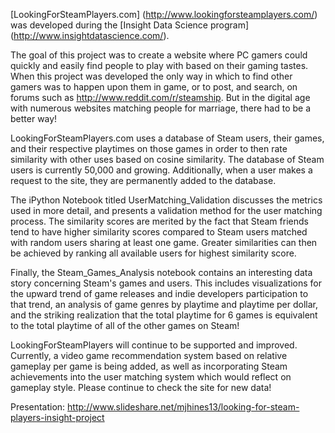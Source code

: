 [LookingForSteamPlayers.com] (http://www.lookingforsteamplayers.com/) was developed during the [Insight Data Science program] (http://www.insightdatascience.com/). 

The goal of this project was to create a website where PC gamers could quickly and easily find people to play with based on their gaming tastes. When this project was developed the only way in which to find other gamers was to happen upon them in game, or to post, and search, on forums such as http://www.reddit.com/r/steamship.  But in the digital age with numerous websites matching people for marriage, there had to be a better way!  

LookingForSteamPlayers.com uses a database of Steam users, their games, and their respective playtimes on those games in order to then rate similarity with other uses based on cosine similarity. The database of Steam users is currently 50,000 and growing. Additionally, when a user makes a request to the site, they are permanently added to the database. 

The iPython Notebook titled UserMatching_Validation discusses the metrics used in more detail, and presents a validation method for the user matching process. The similarity scores are merited by the fact that Steam friends tend to have higher similarity scores compared to Steam users matched with random users sharing at least one game. Greater similarities can then be achieved by ranking all available users for highest similarity score. 
 
Finally, the Steam_Games_Analysis notebook contains an interesting data story concerning Steam's games and users. This includes visualizations for the upward trend of game releases and indie developers participation to that trend, an analysis of game genres by playtime and playtime per dollar, and the striking realization that the total playtime for 6 games is equivalent to the total playtime of all of the other games on Steam!  

LookingForSteamPlayers will continue to be supported and improved. Currently, a video game recommendation system based on relative gameplay per game is being added, as well as incorporating Steam achievements into the user matching system which would reflect on gameplay style. Please continue to check the site for new data! 

Presentation: http://www.slideshare.net/mjhines13/looking-for-steam-players-insight-project
